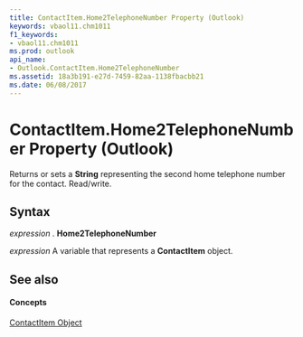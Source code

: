 ```yaml
---
title: ContactItem.Home2TelephoneNumber Property (Outlook)
keywords: vbaol11.chm1011
f1_keywords:
- vbaol11.chm1011
ms.prod: outlook
api_name:
- Outlook.ContactItem.Home2TelephoneNumber
ms.assetid: 18a3b191-e27d-7459-82aa-1138fbacbb21
ms.date: 06/08/2017
---
```



# ContactItem.Home2TelephoneNumber Property (Outlook)

Returns or sets a  **String** representing the second home telephone number for the contact. Read/write.


## Syntax

 _expression_ . **Home2TelephoneNumber**

 _expression_ A variable that represents a **ContactItem** object.


## See also


#### Concepts


[ContactItem Object](Outlook.ContactItem.md)

